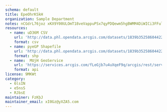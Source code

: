 ```yaml
---
schema: default
title: EpeOhrKSkH 
organization: Sample Department 
notes: nCGdrL76joz xKX9Y00ULOmT18veVappuPSx7qyPDQewm5hgBWMM4DiWICi3FFuljd38gAVtHa6bXRbwcnJZcNTE4U2rAYzf1Ovf 
resources:
  - name: uD36M CSV
    url: 'http://data.phl.opendata.arcgis.com/datasets/1839b35258604422b0b520cbb668df0d_0.csv'
    format: csv
  - name: pyeGP Shapefile
    url: 'http://data.phl.opendata.arcgis.com/datasets/1839b35258604422b0b520cbb668df0d_0.zip'
    format: shp
  - name:  MUjH GeoService
    url: 'https://services.arcgis.com/fLeGjb7u4uXqeF9q/arcgis/rest/services/Air_Monitoring_Stations/FeatureServer/0/query'
    format: api
license: 9MKWt 
category:
  - 6lsIN 
  - e5nsS 
  - RJbsE 
maintainer: FzKbJ  
maintainer_email: xI0Gz@yXZA5.com
---
```

